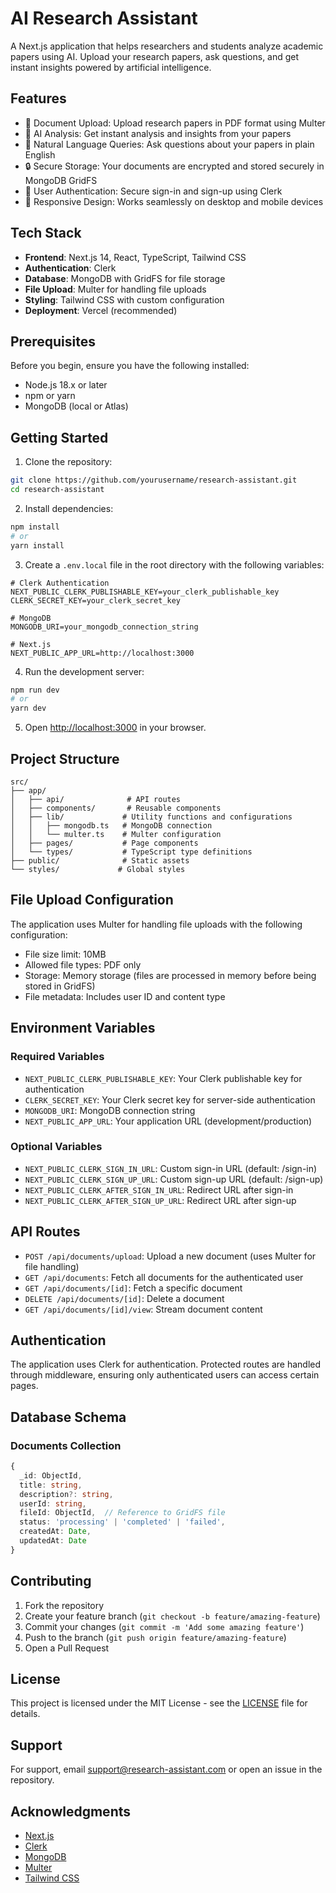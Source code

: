 # AI Research Assistant

A Next.js application that helps researchers and students analyze academic papers using AI. Upload your research papers, ask questions, and get instant insights powered by artificial intelligence.

## Features

- 📄 Document Upload: Upload research papers in PDF format using Multer
- 🤖 AI Analysis: Get instant analysis and insights from your papers
- 💬 Natural Language Queries: Ask questions about your papers in plain English
- 🔒 Secure Storage: Your documents are encrypted and stored securely in MongoDB GridFS
- 👤 User Authentication: Secure sign-in and sign-up using Clerk
- 📱 Responsive Design: Works seamlessly on desktop and mobile devices

## Tech Stack

- **Frontend**: Next.js 14, React, TypeScript, Tailwind CSS
- **Authentication**: Clerk
- **Database**: MongoDB with GridFS for file storage
- **File Upload**: Multer for handling file uploads
- **Styling**: Tailwind CSS with custom configuration
- **Deployment**: Vercel (recommended)

## Prerequisites

Before you begin, ensure you have the following installed:
- Node.js 18.x or later
- npm or yarn
- MongoDB (local or Atlas)

## Getting Started

1. Clone the repository:
```bash
git clone https://github.com/yourusername/research-assistant.git
cd research-assistant
```

2. Install dependencies:
```bash
npm install
# or
yarn install
```

3. Create a `.env.local` file in the root directory with the following variables:
```env
# Clerk Authentication
NEXT_PUBLIC_CLERK_PUBLISHABLE_KEY=your_clerk_publishable_key
CLERK_SECRET_KEY=your_clerk_secret_key

# MongoDB
MONGODB_URI=your_mongodb_connection_string

# Next.js
NEXT_PUBLIC_APP_URL=http://localhost:3000
```

4. Run the development server:
```bash
npm run dev
# or
yarn dev
```

5. Open [http://localhost:3000](http://localhost:3000) in your browser.

## Project Structure

```
src/
├── app/
│   ├── api/              # API routes
│   ├── components/       # Reusable components
│   ├── lib/             # Utility functions and configurations
│   │   ├── mongodb.ts   # MongoDB connection
│   │   └── multer.ts    # Multer configuration
│   ├── pages/           # Page components
│   └── types/           # TypeScript type definitions
├── public/              # Static assets
└── styles/             # Global styles
```

## File Upload Configuration

The application uses Multer for handling file uploads with the following configuration:

- File size limit: 10MB
- Allowed file types: PDF only
- Storage: Memory storage (files are processed in memory before being stored in GridFS)
- File metadata: Includes user ID and content type

## Environment Variables

### Required Variables

- `NEXT_PUBLIC_CLERK_PUBLISHABLE_KEY`: Your Clerk publishable key for authentication
- `CLERK_SECRET_KEY`: Your Clerk secret key for server-side authentication
- `MONGODB_URI`: MongoDB connection string
- `NEXT_PUBLIC_APP_URL`: Your application URL (development/production)

### Optional Variables

- `NEXT_PUBLIC_CLERK_SIGN_IN_URL`: Custom sign-in URL (default: /sign-in)
- `NEXT_PUBLIC_CLERK_SIGN_UP_URL`: Custom sign-up URL (default: /sign-up)
- `NEXT_PUBLIC_CLERK_AFTER_SIGN_IN_URL`: Redirect URL after sign-in
- `NEXT_PUBLIC_CLERK_AFTER_SIGN_UP_URL`: Redirect URL after sign-up

## API Routes

- `POST /api/documents/upload`: Upload a new document (uses Multer for file handling)
- `GET /api/documents`: Fetch all documents for the authenticated user
- `GET /api/documents/[id]`: Fetch a specific document
- `DELETE /api/documents/[id]`: Delete a document
- `GET /api/documents/[id]/view`: Stream document content

## Authentication

The application uses Clerk for authentication. Protected routes are handled through middleware, ensuring only authenticated users can access certain pages.

## Database Schema

### Documents Collection
```typescript
{
  _id: ObjectId,
  title: string,
  description?: string,
  userId: string,
  fileId: ObjectId,  // Reference to GridFS file
  status: 'processing' | 'completed' | 'failed',
  createdAt: Date,
  updatedAt: Date
}
```

## Contributing

1. Fork the repository
2. Create your feature branch (`git checkout -b feature/amazing-feature`)
3. Commit your changes (`git commit -m 'Add some amazing feature'`)
4. Push to the branch (`git push origin feature/amazing-feature`)
5. Open a Pull Request

## License

This project is licensed under the MIT License - see the [LICENSE](LICENSE) file for details.

## Support

For support, email support@research-assistant.com or open an issue in the repository.

## Acknowledgments

- [Next.js](https://nextjs.org/)
- [Clerk](https://clerk.dev/)
- [MongoDB](https://www.mongodb.com/)
- [Multer](https://github.com/expressjs/multer)
- [Tailwind CSS](https://tailwindcss.com/)
